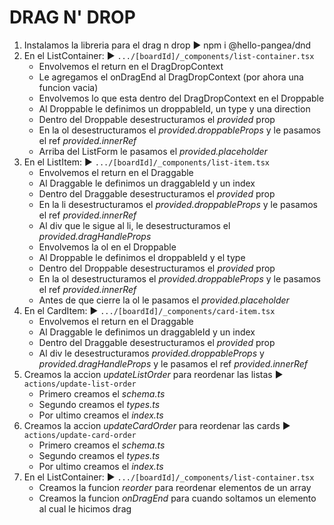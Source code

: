 # DRAG N' DROP
1. Instalamos la libreria para el drag n drop ► npm i @hello-pangea/dnd
2. En el ListContainer: ► `.../[boardId]/_components/list-container.tsx`
   - Envolvemos el return en el DragDropContext 
   - Le agregamos el onDragEnd al DragDropContext (por ahora una funcion vacia)
   - Envolvemos lo que esta dentro del DragDropContext en el Droppable
   - Al Droppable le definimos un droppableId, un type y una direction
   - Dentro del Droppable desestructuramos el *provided* prop
   - En la ol desestructuramos el *provided.droppableProps* y le pasamos el ref *provided.innerRef*
   - Arriba del ListForm le pasamos el *provided.placeholder*
3. En el ListItem: ► `.../[boardId]/_components/list-item.tsx`
   - Envolvemos el return en el Draggable 
   - Al Draggable le definimos un draggableId y un index
   - Dentro del Draggable desestructuramos el *provided* prop
   - En la li desestructuramos el *provided.droppableProps* y le pasamos el ref *provided.innerRef*
   - Al div que le sigue al li, le desestructuramos el *provided.dragHandleProps*
   - Envolvemos la ol en el Droppable
   - Al Droppable le definimos el droppableId y el type
   - Dentro del Droppable desestructuramos el *provided* prop
   - En la ol desestructuramos el *provided.droppableProps* y le pasamos el ref *provided.innerRef*
   - Antes de que cierre la ol le pasamos el *provided.placeholder*
4. En el CardItem: ► `.../[boardId]/_components/card-item.tsx`
   - Envolvemos el return en el Draggable 
   - Al Draggable le definimos un draggableId y un index
   - Dentro del Draggable desestructuramos el *provided* prop
   - Al div le desestructuramos *provided.droppableProps* y *provided.dragHandleProps* y le pasamos el ref *provided.innerRef*
5. Creamos la accion *updateListOrder* para reordenar las listas ► `actions/update-list-order` 
   - Primero creamos el *schema.ts*
   - Segundo creamos el *types.ts*
   - Por ultimo creamos el *index.ts* 
6. Creamos la accion *updateCardOrder* para reordenar las cards ► `actions/update-card-order` 
   - Primero creamos el *schema.ts*
   - Segundo creamos el *types.ts*
   - Por ultimo creamos el *index.ts* 
7. En el ListContainer: ► `.../[boardId]/_components/list-container.tsx`
   - Creamos la funcion *reorder* para reordenar elementos de un array
   - Creamos la funcion *onDragEnd* para cuando soltamos un elemento al cual le hicimos drag
